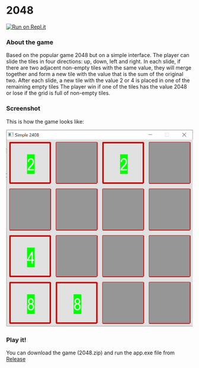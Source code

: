 # 2048
[![Run on Repl.it](https://repl.it/badge/github/socolachaymo/2048)](https://repl.it/github/socolachaymo/2048)
### About the game
Based on the popular game 2048 but on a simple interface. The player can slide the tiles in four directions: up, down, left and right. In each slide, if there are two adjacent non-empty tiles with the same value, they will merge together and form a new tile with the value that is the sum of the original two.
After each slide, a new tile with the value 2 or 4 is placed in one of the remaining empty tiles
The player win if one of the tiles has the value 2048 or lose if the grid is full of non-empty tiles.

### Screenshot
This is how the game looks like:

<p align='center'>
<img src='images/screenshot.PNG'/>
</p>

### Play it!
You can download the game (2048.zip) and run the app.exe file from [Release](https://github.com/socolachaymo/2048/releases)
